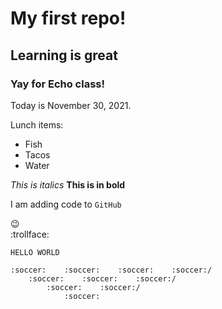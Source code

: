 # My first repo!

## Learning is great

### Yay for Echo class!

Today is November 30, 2021. 

Lunch items:
- Fish
- Tacos
- Water


*This is italics*
**This is in bold**

I am adding code to `GitHub`

:wink: \
:trollface:

```HELLO WORLD```

	:soccer:	:soccer:	:soccer:	:soccer:/
    	:soccer:	:soccer:	:soccer:/
        	:soccer:	:soccer:/
            	:soccer: